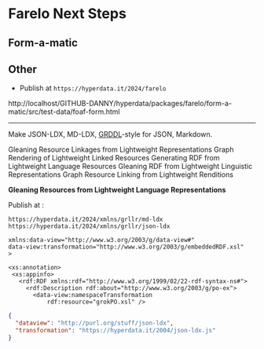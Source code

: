 # Farelo Next Steps

## Form-a-matic

## Other

- Publish at `https://hyperdata.it/2024/farelo`

http://localhost/GITHUB-DANNY/hyperdata/packages/farelo/form-a-matic/src/test-data/foaf-form.html

---

Make JSON-LDX, MD-LDX, [GRDDL](https://www.w3.org/TR/grddl/)-style for JSON, Markdown.

Gleaning Resource Linkages from Lightweight Representations
Graph Rendering of Lightweight Linked Resources
Generating RDF from Lightweight Language Resources
Gleaning RDF from Lightweight Linguistic Representations
Graph Resource Linking from Lightweight Renditions

**Gleaning Resources from Lightweight Language Representations**

Publish at :

```
https://hyperdata.it/2024/xmlns/grllr/md-ldx
https://hyperdata.it/2024/xmlns/grllr/json-ldx
```

```
xmlns:data-view="http://www.w3.org/2003/g/data-view#"
data-view:transformation="http://www.w3.org/2003/g/embeddedRDF.xsl"
>

<xs:annotation>
 <xs:appinfo>
   <rdf:RDF xmlns:rdf="http://www.w3.org/1999/02/22-rdf-syntax-ns#">
     <rdf:Description rdf:about="http://www.w3.org/2003/g/po-ex">
       <data-view:namespaceTransformation
           rdf:resource="grokPO.xsl" />
```

```json
{
  "dataview": "http://purl.org/stuff/json-ldx",
  "transformation": "https://hyperdata.it/2004/json-ldx.js"
}
```
